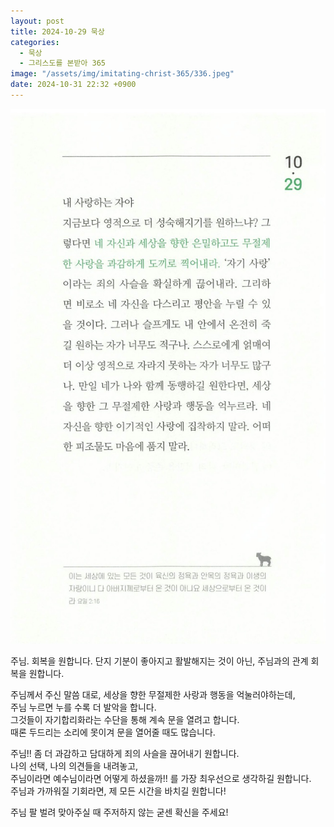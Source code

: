 ```yaml
---
layout: post
title: 2024-10-29 묵상
categories:
  - 묵상
  - 그리스도를 본받아 365
image: "/assets/img/imitating-christ-365/336.jpeg"
date: 2024-10-31 22:32 +0900
---
```


![image](/assets/img/imitating-christ-365/336.jpeg)

주님. 회복을 원합니다.
단지 기분이 좋아지고 활발해지는 것이 아닌, 주님과의 관계 회복을 원합니다.

주님께서 주신 말씀 대로, 세상을 향한 무절제한 사랑과 행동을 억눌러야하는데,  
주님 누르면 누를 수록 더 발악을 합니다.  
그것들이 자기합리화라는 수단을 통해 계속 문을 열려고 합니다.  
때론 두드리는 소리에 못이겨 문을 열어줄 때도 많습니다.

주님!! 좀 더 과감하고 담대하게 죄의 사슬을 끊어내기 원합니다.  
나의 선택, 나의 의견들을 내려놓고,  
주님이라면 예수님이라면 어떻게 하셨을까!! 를 가장 최우선으로 생각하길 원합니다.  
주님과 가까워질 기회라면, 제 모든 시간을 바치길 원합니다!

주님 팔 벌려 맞아주실 때 주저하지 않는 굳센 확신을 주세요!
